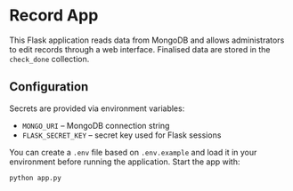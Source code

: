 # Record App

This Flask application reads data from MongoDB and allows administrators to edit
records through a web interface. Finalised data are stored in the `check_done`
collection.

## Configuration

Secrets are provided via environment variables:

- `MONGO_URI` – MongoDB connection string
- `FLASK_SECRET_KEY` – secret key used for Flask sessions

You can create a `.env` file based on `.env.example` and load it in your
environment before running the application.
Start the app with:

```bash
python app.py
```
